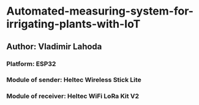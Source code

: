# Automated-measuring-system-for-irrigating-plants-with-IoT
## Author: Vladimir Lahoda
### Platform: ESP32
### Module of sender: Heltec Wireless Stick Lite
### Module of receiver: Heltec WiFi LoRa Kit V2
